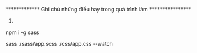 ************* Ghi chú những điều hay trong quá trình làm ****************


1. 

npm i -g sass

sass ./sass/app.scss ./css/app.css --watch




